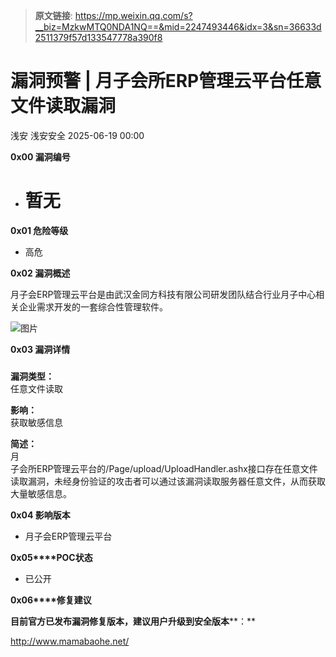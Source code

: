 > **原文链接**: https://mp.weixin.qq.com/s?__biz=MzkwMTQ0NDA1NQ==&mid=2247493446&idx=3&sn=36633d2511379f57d133547778a390f8

#  漏洞预警 | 月子会所ERP管理云平台任意文件读取漏洞  
浅安  浅安安全   2025-06-19 00:00  
  
**0x00 漏洞编号**  
- # 暂无  
  
**0x01 危险等级**  
- 高危  
  
**0x02 漏洞概述**  
  
月子会ERP管理云平台是由武汉金同方科技有限公司研发团队结合行业月子中心相关企业需求开发的一套综合性管理软件。  
  
![图片](https://mmbiz.qpic.cn/sz_mmbiz_png/7stTqD182SVe25Zwwd7Q7fqnAExJYXqUzwV6uCqTCtm59D1zDYxPqovqZzgMWnOBS7mdoSnhLKJhU0sDeK6WZw/640?wx_fmt=other&from=appmsg&wxfrom=5&wx_lazy=1&wx_co=1&tp=webp "")  
  
**0x03 漏洞详情**  
###   
  
**漏洞类型：**  
任意文件读取  
  
**影响：**  
获取敏感信息  
  
  
  
  
**简述：**  
月  
子会所ERP管理云平台的/Page/upload/UploadHandler.ashx接口存在任意文件读取漏洞，未经身份验证的攻击者可以通过该漏洞读取服务器任意文件，从而获取大量敏感信息。  
  
**0x04 影响版本**  
- 月子会ERP管理云平台  
  
**0x05****POC状态**  
- 已公开  
  
**0x06****修复建议**  
  
**目前官方已发布漏洞修复版本，建议用户升级到安全版本****：**  
  
http://www.mamabaohe.net/  
  
  
  
